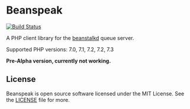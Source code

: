 # Beanspeak

[![Build Status][:badge-travis:]][:build-travis:]

A PHP client library for the [beanstalkd][:beanstalkd:] queue server.

Supported PHP versions: 7.0, 7.1, 7.2, 7.2, 7.3

**Pre-Alpha version, currently not working.**

## License

Beanspeak is open source software licensed under the MIT License.
See the [LICENSE][:ext-license:] file for more.

[:beanstalkd:]: https://beanstalkd.github.io
[:badge-travis:]: https://travis-ci.com/sergeyklay/beanspeak.svg?branch=master
[:build-travis:]: https://travis-ci.com/sergeyklay/beanspeak
[:ext-license:]: https://github.com/sergeyklay/beanspeak/blob/master/LICENSE

